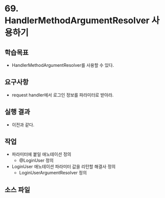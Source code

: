 # 69. HandlerMethodArgumentResolver 사용하기

## 학습목표

- HandlerMethodArgumentResolver를 사용할 수 있다. 

## 요구사항

- request handler에서 로그인 정보를 파라미터로 받아라.

## 실행 결과

- 이전과 같다.

## 작업

- 파라미터에 붙일 애노테이션 정의
  - @LoginUser 정의 
- LoginUser 애노테이션 파라미터 값을 리턴할 해결사 정의 
  - LoginUserArgumentResolver 정의 
  
## 소스 파일

